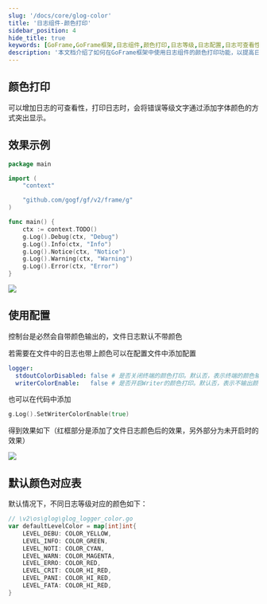 ```yaml
---
slug: '/docs/core/glog-color'
title: '日志组件-颜色打印'
sidebar_position: 4
hide_title: true
keywords: [GoFrame,GoFrame框架,日志组件,颜色打印,日志等级,日志配置,日志可查看性,终端颜色输出,文件日志,日志调试]
description: '本文档介绍了如何在GoFrame框架中使用日志组件的颜色打印功能，以提高日志的可查看性。通过添加字体颜色来突出显示不同的日志等级，包括Debug、Info、Notice、Warning、Error等。此外，本文还提供了在配置文件以及代码中启用日志颜色打印的示例，并说明了默认情况下不同日志等级对应的颜色设置。'
---
```


## 颜色打印

可以增加日志的可查看性，打印日志时，会将错误等级文字通过添加字体颜色的方式突出显示。

## 效果示例

```go
package main

import (
    "context"

    "github.com/gogf/gf/v2/frame/g"
)

func main() {
    ctx := context.TODO()
    g.Log().Debug(ctx, "Debug")
    g.Log().Info(ctx, "Info")
    g.Log().Notice(ctx, "Notice")
    g.Log().Warning(ctx, "Warning")
    g.Log().Error(ctx, "Error")
}
```

![](/markdown/14e84e84c66a71247cfb1d19dd4bc07d.png)

## 使用配置

控制台是必然会自带颜色输出的，文件日志默认不带颜色

若需要在文件中的日志也带上颜色可以在配置文件中添加配置

```yaml
logger:
  stdoutColorDisabled: false # 是否关闭终端的颜色打印。默认否，表示终端的颜色输出。
  writerColorEnable:   false # 是否开启Writer的颜色打印。默认否，表示不输出颜色到自定义的Writer或者文件。
```

也可以在代码中添加

```go
g.Log().SetWriterColorEnable(true)
```

得到效果如下（红框部分是添加了文件日志颜色后的效果，另外部分为未开启时的效果）

![](/markdown/034442032ae97084b092395d8c9daa93.png)

## 默认颜色对应表

默认情况下，不同日志等级对应的颜色如下：

```go
// \v2\os\glog\glog_logger_color.go
var defaultLevelColor = map[int]int{
    LEVEL_DEBU: COLOR_YELLOW,
    LEVEL_INFO: COLOR_GREEN,
    LEVEL_NOTI: COLOR_CYAN,
    LEVEL_WARN: COLOR_MAGENTA,
    LEVEL_ERRO: COLOR_RED,
    LEVEL_CRIT: COLOR_HI_RED,
    LEVEL_PANI: COLOR_HI_RED,
    LEVEL_FATA: COLOR_HI_RED,
}
```